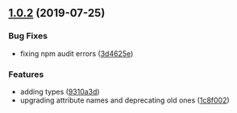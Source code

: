 ## [1.0.2](https://github.com/advanced-rest-client/arc-fit-mixin/compare/1.0.0...1.0.2) (2019-07-25)


### Bug Fixes

* fixing npm audit errors ([3d4625e](https://github.com/advanced-rest-client/arc-fit-mixin/commit/3d4625e))


### Features

* adding types ([9310a3d](https://github.com/advanced-rest-client/arc-fit-mixin/commit/9310a3d))
* upgrading attribute names and deprecating old ones ([1c8f002](https://github.com/advanced-rest-client/arc-fit-mixin/commit/1c8f002))



